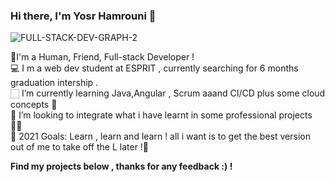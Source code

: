 ###                                                               Hi there, I'm Yosr Hamrouni 👋 
![FULL-STACK-DEV-GRAPH-2](https://user-images.githubusercontent.com/57325844/137721878-a0d78780-81b9-4617-9c44-e0385489d290.jpg)
<p>
🧑I'm a Human, Friend, Full-stack Developer ! <br>
💻 I m a web dev student at ESPRIT , currently searching for 6 months graduation intership .<br>
🏻‍ I’m currently learning Java,Angular , Scrum aaand CI/CD plus some cloud concepts 💯 <br>
👯 I’m looking to integrate what i have learnt in some professional projects 💪🏽 <br>
🥅 2021 Goals: Learn , learn and learn ! all i want is to get the best version out of me to take off the L later !🌱<br>
</p>
<b> Find my projects below , thanks for any feedback :)  ! </b>


 
                         
                   

